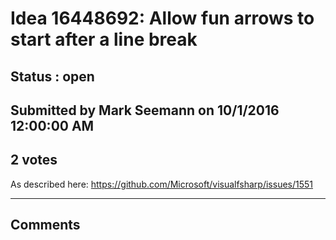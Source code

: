 # Idea 16448692: Allow fun arrows to start after a line break #

## Status : open

## Submitted by Mark Seemann on 10/1/2016 12:00:00 AM

## 2 votes

As described here: https://github.com/Microsoft/visualfsharp/issues/1551


------------------------
## Comments


